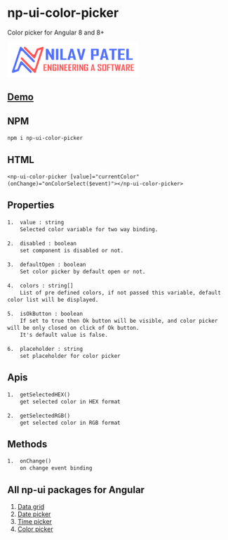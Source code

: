 # np-ui-color-picker
Color picker for Angular 8 and 8+

<img src="https://raw.githubusercontent.com/NilavPatel/np-ui-data-grid-package/master/src/assets/images/logo-large.png" width="300" height="80">

## [Demo](https://stackblitz.com/edit/np-ui-color-picker)

## NPM
````
npm i np-ui-color-picker
````

## HTML
````
<np-ui-color-picker [value]="currentColor" (onChange)="onColorSelect($event)"></np-ui-color-picker>
````

## Properties
````
1.  value : string
    Selected color variable for two way binding.

2.  disabled : boolean
    set component is disabled or not.

3.  defaultOpen : boolean
    Set color picker by default open or not. 

4.  colors : string[]
    List of pre defined colors, if not passed this variable, default color list will be displayed.

5.  isOkButton : boolean
    If set to true then Ok button will be visible, and color picker will be only closed on click of Ok button. 
    It's default value is false.

6.  placeholder : string
    set placeholder for color picker
````

## Apis
````
1.  getSelectedHEX()
    get selected color in HEX format

2.  getSelectedRGB()
    get selected color in RGB format
````

## Methods
````
1.  onChange()
    on change event binding
````

## All np-ui packages for Angular
1. [Data grid](https://www.npmjs.com/package/np-ui-data-grid)
2. [Date picker](https://www.npmjs.com/package/np-ui-date-picker)
3. [Time picker](https://www.npmjs.com/package/np-ui-time-picker)
4. [Color picker](https://www.npmjs.com/package/np-ui-color-picker)
